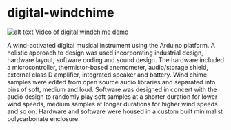 # digital-windchime

![alt text](http://i.imgur.com/ErSWsHl.jpg)
[Video of digital windchime demo](https://www.youtube.com/watch?v=1Qmo8UzClrg)

A wind-activated digital musical instrument using the Arduino platform. A holistic approach to design was used incorporating industrial design, hardware layout, software coding and sound design. The hardware included a microcontroller, thermistor-based anemometer, audio/storage shield, external class D amplifier, integrated speaker and battery. Wind chime samples were edited from open source audio libraries and separated into bins of soft, medium and loud. Software was designed in concert with the audio design to randomly play soft samples at a shorter duration for lower wind speeds, medium samples at longer durations for higher wind speeds and so on. Hardware and software were housed in a custom built minimalist polycarbonate enclosure.

